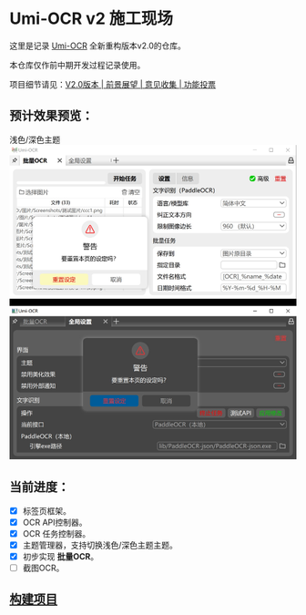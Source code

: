 # Umi-OCR v2 施工现场

这里是记录 [Umi-OCR](https://github.com/hiroi-sora/Umi-OCR) 全新重构版本v2.0的仓库。

本仓库仅作前中期开发过程记录使用。

项目细节请见：[V2.0版本 | 前景展望 | 意见收集 | 功能投票](https://github.com/hiroi-sora/Umi-OCR/issues/146)

## 预计效果预览：

浅色/深色主题
![](docs/Preview3.jpg)

## 当前进度：

- [x] 标签页框架。
- [x] OCR API控制器。
- [x] OCR 任务控制器。
- [x] 主题管理器，支持切换浅色/深色主题主题。
- [x] 初步实现 **批量OCR**。
- [ ] 截图OCR。

## [构建项目](docs/项目开发指南.md)